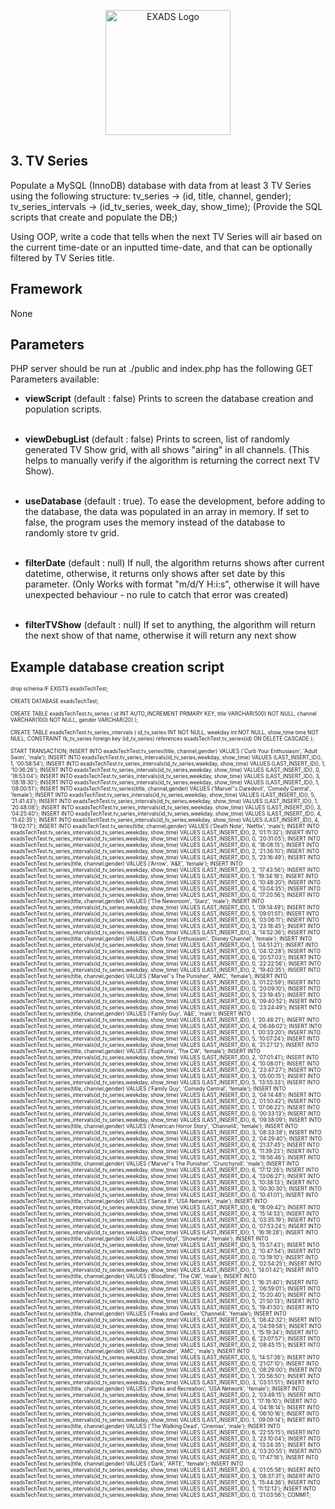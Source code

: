 <p align="center"><img src="https://www.exads.com/images/brand/card.png" width="200" alt="EXADS Logo"></p>


## 3. TV Series

Populate a MySQL (InnoDB) database with data from at least 3 TV Series using the following structure:
tv_series -> (id, title, channel, gender);
tv_series_intervals -> (id_tv_series, week_day, show_time);
(Provide the SQL scripts that create and populate the DB;)

Using OOP, write a code that tells when the next TV Series will air based on the current time-date or an
inputted time-date, and that can be optionally filtered by TV Series title.

## Framework

None 

## Parameters 

PHP server should be run at ./public and index.php has the following GET Parameters available: 

- <b>viewScript</b> (default : false)
    Prints to screen the database creation and population scripts.<br><br>

- <b>viewDebugList</b> (default : false)
    Prints to screen, list of randomly generated TV Show grid, with all shows "airing" in all channels.
    (This helps to manually verify if the algorithm is returning the correct next TV Show). <br><br>
- <b>useDatabase</b> (default : true). 
    To ease the development, before adding to the database, the data was populated in an array in memory. If set to false, the program uses the memory instead of the database to randomly store tv grid.<br><br>
- <b>filterDate</b> (default : null)
    If null, the algorithm returns shows after current datetime, otherwise, it returns only shows after set date by this parameter. 
    (Only Works with format "m/d/Y H:i:s", otherwise it will have unexpected behaviour - no rule to catch that error was created)<br><br>
    
- <b>filterTVShow</b> (default : null)
    If set to anything, the algorithm will return the next show of that name, otherwise it will return any next show

## Example database creation script

<div style="font-size:0.6em">drop schema IF EXISTS exadsTechTest;<br><br>
CREATE DATABASE exadsTechTest;<br><br>
CREATE TABLE exadsTechTest.tv_series ( id INT AUTO_INCREMENT PRIMARY KEY, title VARCHAR(500) NOT NULL, channel VARCHAR(100) NOT NULL, gender VARCHAR(20) );<br><br>
CREATE TABLE exadsTechTest.tv_series_intervals ( id_tv_series INT NOT NULL, weekday int NOT NULL, show_time time NOT NULL, CONSTRAINT fk_tv_series foreign key (id_tv_series) references exadsTechTest.tv_series(id) ON DELETE CASCADE );<br><br>
START TRANSACTION;
INSERT INTO exadsTechTest.tv_series(title, channel,gender) VALUES ('Curb Your Enthusiasm', 'Adult Swim', 'male');
INSERT INTO exadsTechTest.tv_series_intervals(id_tv_series,weekday, show_time) VALUES (LAST_INSERT_ID(), 1, '00:58:54');
INSERT INTO exadsTechTest.tv_series_intervals(id_tv_series,weekday, show_time) VALUES (LAST_INSERT_ID(), 1, '10:36:26');
INSERT INTO exadsTechTest.tv_series_intervals(id_tv_series,weekday, show_time) VALUES (LAST_INSERT_ID(), 0, '18:53:04');
INSERT INTO exadsTechTest.tv_series_intervals(id_tv_series,weekday, show_time) VALUES (LAST_INSERT_ID(), 3, '08:18:30');
INSERT INTO exadsTechTest.tv_series_intervals(id_tv_series,weekday, show_time) VALUES (LAST_INSERT_ID(), 1, '08:00:51');
INSERT INTO exadsTechTest.tv_series(title, channel,gender) VALUES ('Marvel''s Daredevil', 'Comedy Central', 'female');
INSERT INTO exadsTechTest.tv_series_intervals(id_tv_series,weekday, show_time) VALUES (LAST_INSERT_ID(), 5, '21:41:43');
INSERT INTO exadsTechTest.tv_series_intervals(id_tv_series,weekday, show_time) VALUES (LAST_INSERT_ID(), 1, '20:48:08');
INSERT INTO exadsTechTest.tv_series_intervals(id_tv_series,weekday, show_time) VALUES (LAST_INSERT_ID(), 3, '04:25:40');
INSERT INTO exadsTechTest.tv_series_intervals(id_tv_series,weekday, show_time) VALUES (LAST_INSERT_ID(), 4, '11:42:35');
INSERT INTO exadsTechTest.tv_series_intervals(id_tv_series,weekday, show_time) VALUES (LAST_INSERT_ID(), 4, '19:02:17');
INSERT INTO exadsTechTest.tv_series(title, channel,gender) VALUES ('Death Note', 'Netflix', 'male');
INSERT INTO exadsTechTest.tv_series_intervals(id_tv_series,weekday, show_time) VALUES (LAST_INSERT_ID(), 2, '01:11:32');
INSERT INTO exadsTechTest.tv_series_intervals(id_tv_series,weekday, show_time) VALUES (LAST_INSERT_ID(), 0, '20:31:05');
INSERT INTO exadsTechTest.tv_series_intervals(id_tv_series,weekday, show_time) VALUES (LAST_INSERT_ID(), 6, '18:08:15');
INSERT INTO exadsTechTest.tv_series_intervals(id_tv_series,weekday, show_time) VALUES (LAST_INSERT_ID(), 2, '21:36:10');
INSERT INTO exadsTechTest.tv_series_intervals(id_tv_series,weekday, show_time) VALUES (LAST_INSERT_ID(), 5, '23:16:49');
INSERT INTO exadsTechTest.tv_series(title, channel,gender) VALUES ('Arrow', 'A&E', 'female');
INSERT INTO exadsTechTest.tv_series_intervals(id_tv_series,weekday, show_time) VALUES (LAST_INSERT_ID(), 2, '17:43:56');
INSERT INTO exadsTechTest.tv_series_intervals(id_tv_series,weekday, show_time) VALUES (LAST_INSERT_ID(), 1, '19:34:18');
INSERT INTO exadsTechTest.tv_series_intervals(id_tv_series,weekday, show_time) VALUES (LAST_INSERT_ID(), 0, '10:48:20');
INSERT INTO exadsTechTest.tv_series_intervals(id_tv_series,weekday, show_time) VALUES (LAST_INSERT_ID(), 4, '13:04:35');
INSERT INTO exadsTechTest.tv_series_intervals(id_tv_series,weekday, show_time) VALUES (LAST_INSERT_ID(), 0, '17:20:56');
INSERT INTO exadsTechTest.tv_series(title, channel,gender) VALUES ('The Newsroom', 'Starz', 'male');
INSERT INTO exadsTechTest.tv_series_intervals(id_tv_series,weekday, show_time) VALUES (LAST_INSERT_ID(), 1, '09:14:49');
INSERT INTO exadsTechTest.tv_series_intervals(id_tv_series,weekday, show_time) VALUES (LAST_INSERT_ID(), 5, '09:01:51');
INSERT INTO exadsTechTest.tv_series_intervals(id_tv_series,weekday, show_time) VALUES (LAST_INSERT_ID(), 6, '03:06:11');
INSERT INTO exadsTechTest.tv_series_intervals(id_tv_series,weekday, show_time) VALUES (LAST_INSERT_ID(), 3, '23:18:45');
INSERT INTO exadsTechTest.tv_series_intervals(id_tv_series,weekday, show_time) VALUES (LAST_INSERT_ID(), 4, '14:52:36');
INSERT INTO exadsTechTest.tv_series(title, channel,gender) VALUES ('Curb Your Enthusiasm', 'Disney Channel', 'female');
INSERT INTO exadsTechTest.tv_series_intervals(id_tv_series,weekday, show_time) VALUES (LAST_INSERT_ID(), 1, '04:51:21');
INSERT INTO exadsTechTest.tv_series_intervals(id_tv_series,weekday, show_time) VALUES (LAST_INSERT_ID(), 0, '04:12:28');
INSERT INTO exadsTechTest.tv_series_intervals(id_tv_series,weekday, show_time) VALUES (LAST_INSERT_ID(), 6, '20:57:03');
INSERT INTO exadsTechTest.tv_series_intervals(id_tv_series,weekday, show_time) VALUES (LAST_INSERT_ID(), 0, '22:22:56');
INSERT INTO exadsTechTest.tv_series_intervals(id_tv_series,weekday, show_time) VALUES (LAST_INSERT_ID(), 2, '19:40:35');
INSERT INTO exadsTechTest.tv_series(title, channel,gender) VALUES ('Marvel''s The Punisher', 'AMC', 'female');
INSERT INTO exadsTechTest.tv_series_intervals(id_tv_series,weekday, show_time) VALUES (LAST_INSERT_ID(), 3, '01:22:59');
INSERT INTO exadsTechTest.tv_series_intervals(id_tv_series,weekday, show_time) VALUES (LAST_INSERT_ID(), 0, '20:09:10');
INSERT INTO exadsTechTest.tv_series_intervals(id_tv_series,weekday, show_time) VALUES (LAST_INSERT_ID(), 5, '23:19:45');
INSERT INTO exadsTechTest.tv_series_intervals(id_tv_series,weekday, show_time) VALUES (LAST_INSERT_ID(), 6, '09:40:52');
INSERT INTO exadsTechTest.tv_series_intervals(id_tv_series,weekday, show_time) VALUES (LAST_INSERT_ID(), 0, '23:24:49');
INSERT INTO exadsTechTest.tv_series(title, channel,gender) VALUES ('Family Guy', 'A&E', 'male');
INSERT INTO exadsTechTest.tv_series_intervals(id_tv_series,weekday, show_time) VALUES (LAST_INSERT_ID(), 1, '20:48:21');
INSERT INTO exadsTechTest.tv_series_intervals(id_tv_series,weekday, show_time) VALUES (LAST_INSERT_ID(), 4, '06:46:02');
INSERT INTO exadsTechTest.tv_series_intervals(id_tv_series,weekday, show_time) VALUES (LAST_INSERT_ID(), 1, '00:33:20');
INSERT INTO exadsTechTest.tv_series_intervals(id_tv_series,weekday, show_time) VALUES (LAST_INSERT_ID(), 5, '10:07:24');
INSERT INTO exadsTechTest.tv_series_intervals(id_tv_series,weekday, show_time) VALUES (LAST_INSERT_ID(), 6, '21:27:12');
INSERT INTO exadsTechTest.tv_series(title, channel,gender) VALUES ('Euphoria', 'The CW', 'female');
INSERT INTO exadsTechTest.tv_series_intervals(id_tv_series,weekday, show_time) VALUES (LAST_INSERT_ID(), 2, '07:01:41');
INSERT INTO exadsTechTest.tv_series_intervals(id_tv_series,weekday, show_time) VALUES (LAST_INSERT_ID(), 4, '10:08:01');
INSERT INTO exadsTechTest.tv_series_intervals(id_tv_series,weekday, show_time) VALUES (LAST_INSERT_ID(), 2, '23:47:27');
INSERT INTO exadsTechTest.tv_series_intervals(id_tv_series,weekday, show_time) VALUES (LAST_INSERT_ID(), 3, '05:00:15');
INSERT INTO exadsTechTest.tv_series_intervals(id_tv_series,weekday, show_time) VALUES (LAST_INSERT_ID(), 5, '13:55:33');
INSERT INTO exadsTechTest.tv_series(title, channel,gender) VALUES ('Family Guy', 'Comedy Central', 'female');
INSERT INTO exadsTechTest.tv_series_intervals(id_tv_series,weekday, show_time) VALUES (LAST_INSERT_ID(), 3, '04:14:48');
INSERT INTO exadsTechTest.tv_series_intervals(id_tv_series,weekday, show_time) VALUES (LAST_INSERT_ID(), 2, '01:50:42');
INSERT INTO exadsTechTest.tv_series_intervals(id_tv_series,weekday, show_time) VALUES (LAST_INSERT_ID(), 1, '07:06:22');
INSERT INTO exadsTechTest.tv_series_intervals(id_tv_series,weekday, show_time) VALUES (LAST_INSERT_ID(), 0, '00:33:13');
INSERT INTO exadsTechTest.tv_series_intervals(id_tv_series,weekday, show_time) VALUES (LAST_INSERT_ID(), 6, '09:38:09');
INSERT INTO exadsTechTest.tv_series(title, channel,gender) VALUES ('American Horror Story', 'Channel4', 'female');
INSERT INTO exadsTechTest.tv_series_intervals(id_tv_series,weekday, show_time) VALUES (LAST_INSERT_ID(), 3, '08:33:38');
INSERT INTO exadsTechTest.tv_series_intervals(id_tv_series,weekday, show_time) VALUES (LAST_INSERT_ID(), 2, '04:29:40');
INSERT INTO exadsTechTest.tv_series_intervals(id_tv_series,weekday, show_time) VALUES (LAST_INSERT_ID(), 6, '21:37:45');
INSERT INTO exadsTechTest.tv_series_intervals(id_tv_series,weekday, show_time) VALUES (LAST_INSERT_ID(), 6, '11:39:23');
INSERT INTO exadsTechTest.tv_series_intervals(id_tv_series,weekday, show_time) VALUES (LAST_INSERT_ID(), 2, '18:56:46');
INSERT INTO exadsTechTest.tv_series(title, channel,gender) VALUES ('Marvel''s The Punisher', 'Crunchyroll', 'male');
INSERT INTO exadsTechTest.tv_series_intervals(id_tv_series,weekday, show_time) VALUES (LAST_INSERT_ID(), 6, '17:12:26');
INSERT INTO exadsTechTest.tv_series_intervals(id_tv_series,weekday, show_time) VALUES (LAST_INSERT_ID(), 4, '13:06:27');
INSERT INTO exadsTechTest.tv_series_intervals(id_tv_series,weekday, show_time) VALUES (LAST_INSERT_ID(), 5, '10:38:13');
INSERT INTO exadsTechTest.tv_series_intervals(id_tv_series,weekday, show_time) VALUES (LAST_INSERT_ID(), 3, '00:30:30');
INSERT INTO exadsTechTest.tv_series_intervals(id_tv_series,weekday, show_time) VALUES (LAST_INSERT_ID(), 0, '10:41:01');
INSERT INTO exadsTechTest.tv_series(title, channel,gender) VALUES ('Sense 8', 'USA Network', 'male');
INSERT INTO exadsTechTest.tv_series_intervals(id_tv_series,weekday, show_time) VALUES (LAST_INSERT_ID(), 6, '18:09:42');
INSERT INTO exadsTechTest.tv_series_intervals(id_tv_series,weekday, show_time) VALUES (LAST_INSERT_ID(), 4, '15:14:53');
INSERT INTO exadsTechTest.tv_series_intervals(id_tv_series,weekday, show_time) VALUES (LAST_INSERT_ID(), 3, '03:35:19');
INSERT INTO exadsTechTest.tv_series_intervals(id_tv_series,weekday, show_time) VALUES (LAST_INSERT_ID(), 0, '07:53:24');
INSERT INTO exadsTechTest.tv_series_intervals(id_tv_series,weekday, show_time) VALUES (LAST_INSERT_ID(), 1, '16:18:28');
INSERT INTO exadsTechTest.tv_series(title, channel,gender) VALUES ('Chernobyl', 'Showtime', 'female');
INSERT INTO exadsTechTest.tv_series_intervals(id_tv_series,weekday, show_time) VALUES (LAST_INSERT_ID(), 5, '15:57:43');
INSERT INTO exadsTechTest.tv_series_intervals(id_tv_series,weekday, show_time) VALUES (LAST_INSERT_ID(), 2, '10:47:54');
INSERT INTO exadsTechTest.tv_series_intervals(id_tv_series,weekday, show_time) VALUES (LAST_INSERT_ID(), 0, '13:19:10');
INSERT INTO exadsTechTest.tv_series_intervals(id_tv_series,weekday, show_time) VALUES (LAST_INSERT_ID(), 2, '02:54:25');
INSERT INTO exadsTechTest.tv_series_intervals(id_tv_series,weekday, show_time) VALUES (LAST_INSERT_ID(), 1, '14:01:42');
INSERT INTO exadsTechTest.tv_series(title, channel,gender) VALUES ('Bloodline', 'The CW', 'male');
INSERT INTO exadsTechTest.tv_series_intervals(id_tv_series,weekday, show_time) VALUES (LAST_INSERT_ID(), 1, '16:31:40');
INSERT INTO exadsTechTest.tv_series_intervals(id_tv_series,weekday, show_time) VALUES (LAST_INSERT_ID(), 2, '06:59:01');
INSERT INTO exadsTechTest.tv_series_intervals(id_tv_series,weekday, show_time) VALUES (LAST_INSERT_ID(), 2, '15:20:40');
INSERT INTO exadsTechTest.tv_series_intervals(id_tv_series,weekday, show_time) VALUES (LAST_INSERT_ID(), 5, '21:50:13');
INSERT INTO exadsTechTest.tv_series_intervals(id_tv_series,weekday, show_time) VALUES (LAST_INSERT_ID(), 5, '19:41:50');
INSERT INTO exadsTechTest.tv_series(title, channel,gender) VALUES ('Freaks and Geeks', 'Channel4', 'female');
INSERT INTO exadsTechTest.tv_series_intervals(id_tv_series,weekday, show_time) VALUES (LAST_INSERT_ID(), 5, '08:42:32');
INSERT INTO exadsTechTest.tv_series_intervals(id_tv_series,weekday, show_time) VALUES (LAST_INSERT_ID(), 4, '04:59:58');
INSERT INTO exadsTechTest.tv_series_intervals(id_tv_series,weekday, show_time) VALUES (LAST_INSERT_ID(), 1, '15:19:34');
INSERT INTO exadsTechTest.tv_series_intervals(id_tv_series,weekday, show_time) VALUES (LAST_INSERT_ID(), 6, '23:07:57');
INSERT INTO exadsTechTest.tv_series_intervals(id_tv_series,weekday, show_time) VALUES (LAST_INSERT_ID(), 2, '08:45:15');
INSERT INTO exadsTechTest.tv_series(title, channel,gender) VALUES ('Outlander', 'AMC', 'male');
INSERT INTO exadsTechTest.tv_series_intervals(id_tv_series,weekday, show_time) VALUES (LAST_INSERT_ID(), 5, '14:57:36');
INSERT INTO exadsTechTest.tv_series_intervals(id_tv_series,weekday, show_time) VALUES (LAST_INSERT_ID(), 0, '21:07:10');
INSERT INTO exadsTechTest.tv_series_intervals(id_tv_series,weekday, show_time) VALUES (LAST_INSERT_ID(), 0, '08:29:00');
INSERT INTO exadsTechTest.tv_series_intervals(id_tv_series,weekday, show_time) VALUES (LAST_INSERT_ID(), 1, '20:56:50');
INSERT INTO exadsTechTest.tv_series_intervals(id_tv_series,weekday, show_time) VALUES (LAST_INSERT_ID(), 3, '03:51:51');
INSERT INTO exadsTechTest.tv_series(title, channel,gender) VALUES ('Parks and Recreation', 'USA Network', 'female');
INSERT INTO exadsTechTest.tv_series_intervals(id_tv_series,weekday, show_time) VALUES (LAST_INSERT_ID(), 2, '03:49:15');
INSERT INTO exadsTechTest.tv_series_intervals(id_tv_series,weekday, show_time) VALUES (LAST_INSERT_ID(), 1, '17:19:10');
INSERT INTO exadsTechTest.tv_series_intervals(id_tv_series,weekday, show_time) VALUES (LAST_INSERT_ID(), 4, '04:18:14');
INSERT INTO exadsTechTest.tv_series_intervals(id_tv_series,weekday, show_time) VALUES (LAST_INSERT_ID(), 6, '06:10:16');
INSERT INTO exadsTechTest.tv_series_intervals(id_tv_series,weekday, show_time) VALUES (LAST_INSERT_ID(), 1, '09:09:14');
INSERT INTO exadsTechTest.tv_series(title, channel,gender) VALUES ('The Walking Dead', 'Cinemax', 'male');
INSERT INTO exadsTechTest.tv_series_intervals(id_tv_series,weekday, show_time) VALUES (LAST_INSERT_ID(), 6, '22:55:15');
INSERT INTO exadsTechTest.tv_series_intervals(id_tv_series,weekday, show_time) VALUES (LAST_INSERT_ID(), 3, '23:10:04');
INSERT INTO exadsTechTest.tv_series_intervals(id_tv_series,weekday, show_time) VALUES (LAST_INSERT_ID(), 4, '13:24:35');
INSERT INTO exadsTechTest.tv_series_intervals(id_tv_series,weekday, show_time) VALUES (LAST_INSERT_ID(), 4, '03:20:55');
INSERT INTO exadsTechTest.tv_series_intervals(id_tv_series,weekday, show_time) VALUES (LAST_INSERT_ID(), 0, '17:47:16');
INSERT INTO exadsTechTest.tv_series(title, channel,gender) VALUES ('Dark', 'ARTE', 'female');
INSERT INTO exadsTechTest.tv_series_intervals(id_tv_series,weekday, show_time) VALUES (LAST_INSERT_ID(), 4, '01:05:58');
INSERT INTO exadsTechTest.tv_series_intervals(id_tv_series,weekday, show_time) VALUES (LAST_INSERT_ID(), 3, '08:37:31');
INSERT INTO exadsTechTest.tv_series_intervals(id_tv_series,weekday, show_time) VALUES (LAST_INSERT_ID(), 5, '15:44:36');
INSERT INTO exadsTechTest.tv_series_intervals(id_tv_series,weekday, show_time) VALUES (LAST_INSERT_ID(), 1, '11:12:13');
INSERT INTO exadsTechTest.tv_series_intervals(id_tv_series,weekday, show_time) VALUES (LAST_INSERT_ID(), 0, '21:03:56');
COMMIT;</div>